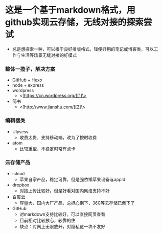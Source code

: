 # 这是一个基于markdown格式，用github实现云存储，无线对接的探索尝试
+ 总是想探索一种，可以根于良好排版格式，轻便好用的笔记或博客类，可以工作与生活等场景无缝对接的好模式

### 整体一揽子，解决方案
+ GitHub + Hexo
+  node + express 
+  wordpress
	+ \<[https://cn.wordpress.org/][1]\> 
+ 简书
	+ \<[http://www.jianshu.com/][2]\>

### 编辑器类
+ Ulysess
	+ 收费太贵，支持移动端，改为了按时收费
+ atom
	+ 比较重型，不稳定时常有点卡

### 云存储产品
+ icloud
	+ 苹果自家产品，稳定可靠，但是强依懒苹果设备与appId
+  dropbox
	+ 对接上传比较好，但是好看对国内网络支持不好
+  百度云
	+ 容量大，国内大厂产品，总担心倒下，360等云存储已倒下了
+  GitHub
	+ 对markdown支持比较好，可以直接网页查看
	+  目前相对比较放心，较靠的住
	+  缺点：对网上无限放开，对隐私这一块不友好


[1]:	https://cn.wordpress.org/
[2]:	http://www.jianshu.com/